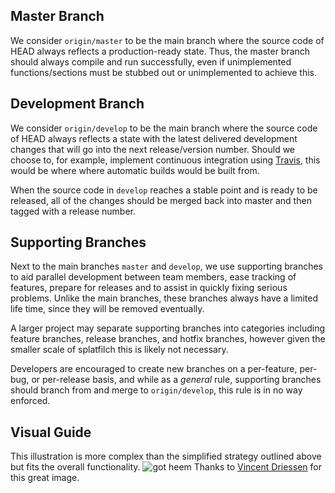 ## Master Branch
We consider <code>origin/master</code> to be the main branch where the source code of HEAD always reflects a production-ready state. Thus, the master branch should always compile and run successfully, even if unimplemented functions/sections must be stubbed out or unimplemented to achieve this. 

## Development Branch
We consider <code>origin/develop</code> to be the main branch where the source code of HEAD always reflects a state with the latest delivered development changes that will go into the next release/version number.  Should we choose to, for example, implement continuous integration using [Travis](https://travis-ci.org/‎), this would be where where automatic builds would be built from. 

When the source code in <code>develop</code> reaches a stable point and is ready to be released, all of the changes should be merged back into master and then tagged with a release number. 

## Supporting Branches
Next to the main branches <code>master</code> and <code>develop</code>, we use supporting branches to aid parallel development between team members, ease tracking of features, prepare for releases and to assist in quickly fixing serious problems. Unlike the main branches, these branches always have a limited life time, since they will be removed eventually.

A larger project may separate supporting branches into categories including feature branches, release branches, and hotfix branches, however given the smaller scale of splatfilch this is likely not necessary.  

Developers are encouraged to create new branches on a per-feature, per-bug, or per-release basis, and while as a *general* rule, supporting branches should branch from and merge to <code>origin/develop</code>, this rule is in no way enforced. 

## Visual Guide
This illustration is more complex than the simplified strategy outlined above but fits the overall functionality. 
![got heem](http://nvie.com/img/2009/12/Screen-shot-2009-12-24-at-11.32.03.png "yep")
Thanks to [Vincent Driessen](http://nvie.com/posts/a-successful-git-branching-model/) for this great image.
